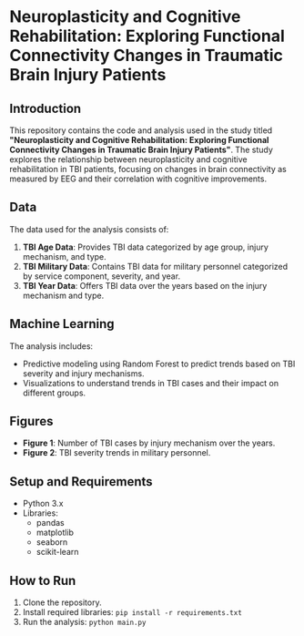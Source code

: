 
# Neuroplasticity and Cognitive Rehabilitation: Exploring Functional Connectivity Changes in Traumatic Brain Injury Patients

## Introduction
This repository contains the code and analysis used in the study titled **"Neuroplasticity and Cognitive Rehabilitation: Exploring Functional Connectivity Changes in Traumatic Brain Injury Patients"**. The study explores the relationship between neuroplasticity and cognitive rehabilitation in TBI patients, focusing on changes in brain connectivity as measured by EEG and their correlation with cognitive improvements.

## Data
The data used for the analysis consists of:
1. **TBI Age Data**: Provides TBI data categorized by age group, injury mechanism, and type.
2. **TBI Military Data**: Contains TBI data for military personnel categorized by service component, severity, and year.
3. **TBI Year Data**: Offers TBI data over the years based on the injury mechanism and type.

## Machine Learning
The analysis includes:
- Predictive modeling using Random Forest to predict trends based on TBI severity and injury mechanisms.
- Visualizations to understand trends in TBI cases and their impact on different groups.

## Figures
- **Figure 1**: Number of TBI cases by injury mechanism over the years.
- **Figure 2**: TBI severity trends in military personnel.

## Setup and Requirements
- Python 3.x
- Libraries:
  - pandas
  - matplotlib
  - seaborn
  - scikit-learn

## How to Run
1. Clone the repository.
2. Install required libraries: `pip install -r requirements.txt`
3. Run the analysis: `python main.py`
